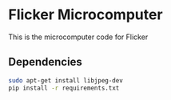 # Flicker Microcomputer

This is the microcomputer code for Flicker

## Dependencies

```bash
sudo apt-get install libjpeg-dev
pip install -r requirements.txt
```